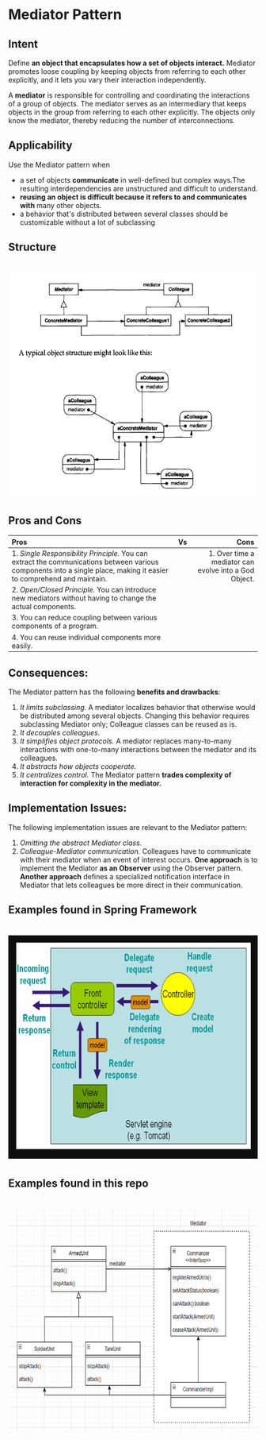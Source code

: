 # Mediator Pattern

## Intent

Define **an object that encapsulates how a set of objects interact.** 
Mediator promotes loose coupling by keeping objects from referring to each other explicitly, 
and it lets you vary their interaction independently.

A **mediator** is responsible for controlling and coordinating the
interactions of a group of objects. The mediator serves as an intermediary that
keeps objects in the group from referring to each other explicitly. The objects only
know the mediator, thereby reducing the number of interconnections.

## Applicability

Use the Mediator pattern when
- a set of objects **communicate** in well-defined but complex ways.The resulting
interdependencies are unstructured and difficult to understand.
- **reusing an object is difficult because it refers to and communicates with** many
other objects.
- a behavior that's distributed between several classes should be customizable
without a lot of subclassing

## Structure

# <img src="../../../../../src/main/resources/docs/Mediator Pattern.PNG" width="700" height="450">

## Pros and Cons

| Pros                                                                                                                                                                  | Vs  |                                                  Cons |
|:----------------------------------------------------------------------------------------------------------------------------------------------------------------------|:---:|------------------------------------------------------:|
| 1. *Single Responsibility Principle.* You can extract the communications between various components into a single place, making it easier to comprehend and maintain. |     | 1. Over time a mediator can evolve into a God Object. |
| 2. *Open/Closed Principle.* You can introduce new mediators without having to change the actual components.                                                           |     |                                                       |
| 3. You can reduce coupling between various components of a program.                                                                                                   |     |                                                       |
| 4. You can reuse individual components more easily.                                                                                                                   |     |                                                       |


## Consequences:

The Mediator pattern has the following **benefits and drawbacks**:
1. *It limits subclassing.* A mediator localizes behavior that otherwise would be
   distributed among several objects. Changing this behavior requires subclassing Mediator only; Colleague classes can be reused as is.
2. *It decouples colleagues.* 
3. *It simplifies object protocols.* A mediator replaces many-to-many interactions
   with one-to-many interactions between the mediator and its colleagues. 
4. *It abstracts how objects cooperate.* 
5. *It centralizes control.* The Mediator pattern **trades complexity of interaction
   for complexity in the mediator.**

## Implementation Issues:

The following implementation issues are relevant to the Mediator pattern:
1. *Omitting the abstract Mediator class.* 
2. *Colleague-Mediator communication.* Colleagues have to communicate with
   their mediator when an event of interest occurs. **One approach** is to implement the Mediator **as an Observer** using the Observer pattern.
   **Another approach** defines a specialized notification interface in Mediator
   that lets colleagues be more direct in their communication. 

## Examples found in Spring Framework

# <img src="../../../../../src/main/resources/docs/Mediator Example from Spring MVC.PNG" width="700" height="450">

## Examples found in this repo

# <img src="../../../../../src/main/resources/docs/Mediator Pattern Example.PNG" width="700" height="450">
